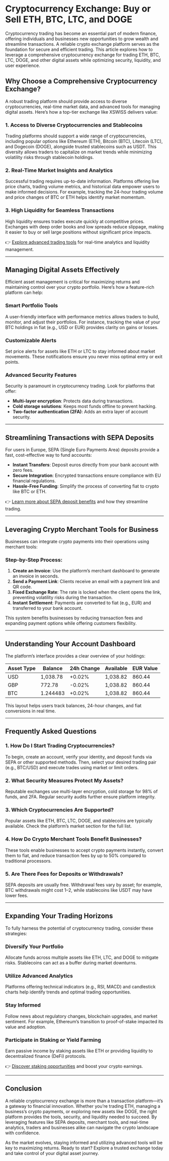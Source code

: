 # Cryptocurrency Exchange: Buy or Sell ETH, BTC, LTC, and DOGE  

Cryptocurrency trading has become an essential part of modern finance, offering individuals and businesses new opportunities to grow wealth and streamline transactions. A reliable crypto exchange platform serves as the foundation for secure and efficient trading. This article explores how to leverage a comprehensive cryptocurrency exchange for trading ETH, BTC, LTC, DOGE, and other digital assets while optimizing security, liquidity, and user experience.  

## Why Choose a Comprehensive Cryptocurrency Exchange?  

A robust trading platform should provide access to diverse cryptocurrencies, real-time market data, and advanced tools for managing digital assets. Here’s how a top-tier exchange like XSWISS delivers value:  

### 1. **Access to Diverse Cryptocurrencies and Stablecoins**  
Trading platforms should support a wide range of cryptocurrencies, including popular options like Ethereum (ETH), Bitcoin (BTC), Litecoin (LTC), and Dogecoin (DOGE), alongside trusted stablecoins such as USDT. This diversity allows traders to capitalize on market trends while minimizing volatility risks through stablecoin holdings.  

### 2. **Real-Time Market Insights and Analytics**  
Successful trading requires up-to-date information. Platforms offering live price charts, trading volume metrics, and historical data empower users to make informed decisions. For example, tracking the 24-hour trading volume and price changes of BTC or ETH helps identify market momentum.  

### 3. **High Liquidity for Seamless Transactions**  
High liquidity ensures trades execute quickly at competitive prices. Exchanges with deep order books and low spreads reduce slippage, making it easier to buy or sell large positions without significant price impacts.  

👉 [Explore advanced trading tools](https://bit.ly/okx-bonus) for real-time analytics and liquidity management.  

---

## Managing Digital Assets Effectively  

Efficient asset management is critical for maximizing returns and maintaining control over your crypto portfolio. Here’s how a feature-rich platform can help:  

### Smart Portfolio Tools  
A user-friendly interface with performance metrics allows traders to build, monitor, and adjust their portfolios. For instance, tracking the value of your BTC holdings in fiat (e.g., USD or EUR) provides clarity on gains or losses.  

### Customizable Alerts  
Set price alerts for assets like ETH or LTC to stay informed about market movements. These notifications ensure you never miss optimal entry or exit points.  

### Advanced Security Features  
Security is paramount in cryptocurrency trading. Look for platforms that offer:  
- **Multi-layer encryption**: Protects data during transactions.  
- **Cold storage solutions**: Keeps most funds offline to prevent hacking.  
- **Two-factor authentication (2FA)**: Adds an extra layer of account security.  

---

## Streamlining Transactions with SEPA Deposits  

For users in Europe, SEPA (Single Euro Payments Area) deposits provide a fast, cost-effective way to fund accounts:  

- **Instant Transfers**: Deposit euros directly from your bank account with zero fees.  
- **Secure Integration**: Encrypted transactions ensure compliance with EU financial regulations.  
- **Hassle-Free Funding**: Simplify the process of converting fiat to crypto like BTC or ETH.  

👉 [Learn more about SEPA deposit benefits](https://bit.ly/okx-bonus) and how they streamline trading.  

---

## Leveraging Crypto Merchant Tools for Business  

Businesses can integrate crypto payments into their operations using merchant tools:  

### Step-by-Step Process:  
1. **Create an Invoice**: Use the platform’s merchant dashboard to generate an invoice in seconds.  
2. **Send a Payment Link**: Clients receive an email with a payment link and QR code.  
3. **Fixed Exchange Rate**: The rate is locked when the client opens the link, preventing volatility risks during the transaction.  
4. **Instant Settlement**: Payments are converted to fiat (e.g., EUR) and transferred to your bank account.  

This system benefits businesses by reducing transaction fees and expanding payment options while offering customers flexibility.  

---

## Understanding Your Account Dashboard  

The platform’s interface provides a clear overview of your holdings:  

| Asset Type | Balance | 24h Change | Available | EUR Value |  
|------------|---------|------------|-----------|-----------|  
| USD        | 1,038.78 | +0.02%     | 1,038.82  | 860.44    |  
| GBP        | 772.78   | -0.02%     | 1,038.82  | 860.44    |  
| BTC        | 1.244483 | +0.02%     | 1,038.82  | 860.44    |  

This layout helps users track balances, 24-hour changes, and fiat conversions in real time.  

---

## Frequently Asked Questions  

### 1. **How Do I Start Trading Cryptocurrencies?**  
To begin, create an account, verify your identity, and deposit funds via SEPA or other supported methods. Then, select your desired trading pair (e.g., BTC/USD) and execute trades using market or limit orders.  

### 2. **What Security Measures Protect My Assets?**  
Reputable exchanges use multi-layer encryption, cold storage for 98% of funds, and 2FA. Regular security audits further ensure platform integrity.  

### 3. **Which Cryptocurrencies Are Supported?**  
Popular assets like ETH, BTC, LTC, DOGE, and stablecoins are typically available. Check the platform’s market section for the full list.  

### 4. **How Do Crypto Merchant Tools Benefit Businesses?**  
These tools enable businesses to accept crypto payments instantly, convert them to fiat, and reduce transaction fees by up to 50% compared to traditional processors.  

### 5. **Are There Fees for Deposits or Withdrawals?**  
SEPA deposits are usually free. Withdrawal fees vary by asset; for example, BTC withdrawals might cost $1–$2, while stablecoins like USDT may have lower fees.  

---

## Expanding Your Trading Horizons  

To fully harness the potential of cryptocurrency trading, consider these strategies:  

### Diversify Your Portfolio  
Allocate funds across multiple assets like ETH, LTC, and DOGE to mitigate risks. Stablecoins can act as a buffer during market downturns.  

### Utilize Advanced Analytics  
Platforms offering technical indicators (e.g., RSI, MACD) and candlestick charts help identify trends and optimal trading opportunities.  

### Stay Informed  
Follow news about regulatory changes, blockchain upgrades, and market sentiment. For example, Ethereum’s transition to proof-of-stake impacted its value and adoption.  

### Participate in Staking or Yield Farming  
Earn passive income by staking assets like ETH or providing liquidity to decentralized finance (DeFi) protocols.  

👉 [Discover staking opportunities](https://bit.ly/okx-bonus) and boost your crypto earnings.  

---

## Conclusion  

A reliable cryptocurrency exchange is more than a transaction platform—it’s a gateway to financial innovation. Whether you’re trading ETH, managing a business’s crypto payments, or exploring new assets like DOGE, the right platform provides the tools, security, and liquidity needed to succeed. By leveraging features like SEPA deposits, merchant tools, and real-time analytics, traders and businesses alike can navigate the crypto landscape with confidence.  

As the market evolves, staying informed and utilizing advanced tools will be key to maximizing returns. Ready to start? Explore a trusted exchange today and take control of your digital asset journey.
